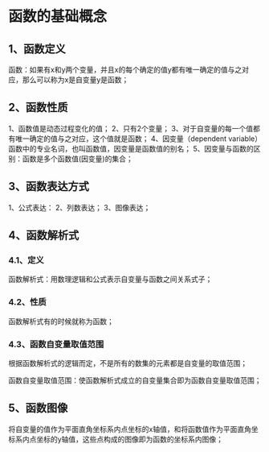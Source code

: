 # 函数的基础概念


## 1、函数定义
函数：如果有x和y两个变量，并且x的每个确定的值y都有唯一确定的值与之对应，那么可以称为x是自变量y是函数；

## 2、函数性质
1、函数值是动态过程变化的值；
2、只有2个变量；
3、对于自变量的每一个值都有唯一确定的值与之对应，这个值就是函数；
4、因变量（dependent variable）函数中的专业名词，也叫函数值，因变量是函数值的别名；
5、因变量与函数的区别：函数是多个函数值(因变量)的集合；

## 3、函数表达方式
1、公式表达：
2、列数表达；
3、图像表达；

## 4、函数解析式
### 4.1、定义
函数解析式：用数理逻辑和公式表示自变量与函数之间关系式子；

### 4.2、性质
函数解析式有的时候就称为函数；

### 4.3、函数自变量取值范围
根据函数解析式的逻辑而定，不是所有的数集的元素都是自变量的取值范围；

函数自变量取值范围：使函数解析式成立的自变量集合即为函数自变量取值范围；

## 5、函数图像
将自变量的值作为平面直角坐标系内点坐标的x轴值，和将函数值作为平面直角坐标系内点坐标的y轴值，这些点构成的图像即为函数的坐标系内图像；
